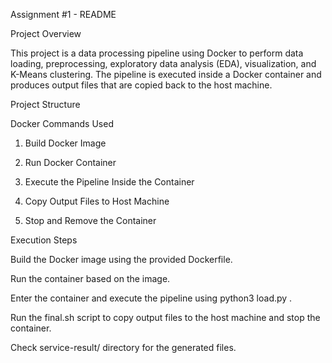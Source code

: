 Assignment #1 - README

Project Overview

This project is a data processing pipeline using Docker to perform data loading, preprocessing, exploratory data analysis (EDA), visualization, and K-Means clustering. The pipeline is executed inside a Docker container and produces output files that are copied back to the host machine.

Project Structure

Docker Commands Used

1. Build Docker Image

2. Run Docker Container

3. Execute the Pipeline Inside the Container

4. Copy Output Files to Host Machine

5. Stop and Remove the Container

Execution Steps

Build the Docker image using the provided Dockerfile.

Run the container based on the image.

Enter the container and execute the pipeline using python3 load.py <dataset-path>.

Run the final.sh script to copy output files to the host machine and stop the container.

Check service-result/ directory for the generated files.
